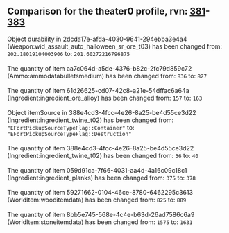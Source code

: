 ## Comparison for the theater0 profile, rvn: [381](https://github.com/PRO100KatYT/FortniteProfileRevisions/tree/main/profiles/theater0/381%20theater0.json)-[383](https://github.com/PRO100KatYT/FortniteProfileRevisions/tree/main/profiles/theater0/383%20theater0.json)

Object durability in 2dcda17e-afda-4030-9641-294ebba3e4a4 (Weapon:wid_assault_auto_halloween_sr_ore_t03) has been changed from: `202.18019104003906` to: `201.60272216796875`
<br><br>
The quantity of item aa7c064d-a5de-4376-b82c-2fc79d859c72 (Ammo:ammodatabulletsmedium) has been changed from: `836` to: `827`
<br><br>
The quantity of item 61d26625-cd07-42c8-a21e-54dffac6a64a (Ingredient:ingredient_ore_alloy) has been changed from: `157` to: `163`
<br><br>
Object itemSource in 388e4cd3-4fcc-4e26-8a25-be4d55ce3d22 (Ingredient:ingredient_twine_t02) has been changed from: `"EFortPickupSourceTypeFlag::Container"` to: `"EFortPickupSourceTypeFlag::Destruction"`
<br><br>
The quantity of item 388e4cd3-4fcc-4e26-8a25-be4d55ce3d22 (Ingredient:ingredient_twine_t02) has been changed from: `36` to: `40`
<br><br>
The quantity of item 059d91ca-7f66-4031-aa4d-4a16c09c18c1 (Ingredient:ingredient_planks) has been changed from: `375` to: `378`
<br><br>
The quantity of item 59271662-0104-46ce-8780-6462295c3613 (WorldItem:wooditemdata) has been changed from: `825` to: `889`
<br><br>
The quantity of item 8bb5e745-568e-4c4e-b63d-26ad7586c6a9 (WorldItem:stoneitemdata) has been changed from: `1575` to: `1631`
<br><br>
